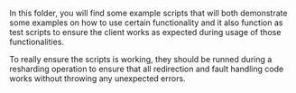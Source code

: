 In this folder, you will find some example scripts that will both demonstrate some examples on how to use certain functionality and it also function as test scripts to ensure the client works as expected during usage of those functionalities.

To really ensure the scripts is working, they should be runned during a resharding operation to ensure that all redirection and fault handling code works without throwing any unexpected errors.
